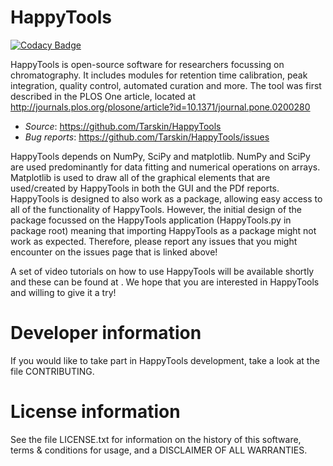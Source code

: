 # HappyTools
[![Codacy Badge](https://api.codacy.com/project/badge/Grade/b49bbfd1739f40b99dad45418b42e31e)](https://www.codacy.com/project/Tarskin/HappyTools/dashboard?utm_source=github.com&amp;utm_medium=referral&amp;utm_content=Tarskin/HappyTools&amp;utm_campaign=Badge_Grade_Dashboard)

HappyTools is open-source software for researchers focussing on chromatography. It includes modules for retention time calibration, peak integration, quality control, automated curation and more. The tool was first described in the PLOS One article, located at http://journals.plos.org/plosone/article?id=10.1371/journal.pone.0200280

* _Source_: https://github.com/Tarskin/HappyTools
* _Bug reports_: https://github.com/Tarskin/HappyTools/issues

HappyTools depends on NumPy, SciPy and matplotlib. NumPy and SciPy are used predominantly for data fitting and numerical operations on arrays. Matplotlib is used to draw all of the graphical elements that are used/created by HappyTools in both the GUI and the PDf reports. HappyTools is designed to also work as a package, allowing easy access to all of the functionality of HappyTools. However, the initial design of the package focussed on the HappyTools application (HappyTools.py in package root) meaning that importing HappyTools as a package might not work as expected. Therefore, please report any issues that you might encounter on the issues page that is linked above!

A set of video tutorials on how to use HappyTools will be available shortly and these can be found at <insert link once done>. We hope that you are interested in HappyTools and willing to give it a try!

# Developer information
If you would like to take part in HappyTools development, take a look at the file CONTRIBUTING.

# License information
See the file LICENSE.txt for information on the history of this software, terms & conditions for usage, and a DISCLAIMER OF ALL WARRANTIES.
